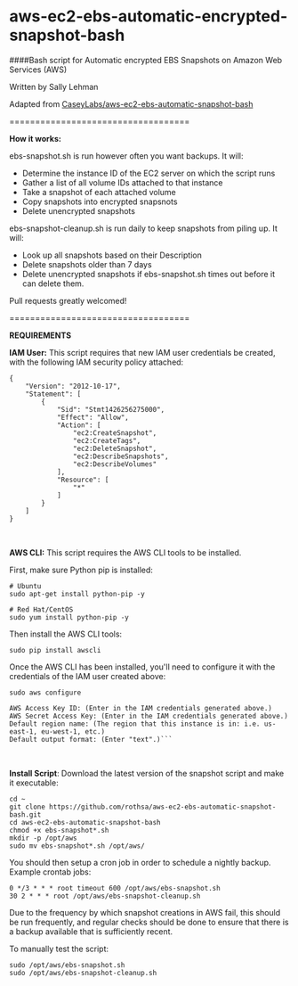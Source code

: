 aws-ec2-ebs-automatic-encrypted-snapshot-bash
===================================

####Bash script for Automatic encrypted EBS Snapshots on Amazon Web Services (AWS)

Written by Sally Lehman

Adapted from [CaseyLabs/aws-ec2-ebs-automatic-snapshot-bash](https://github.com/CaseyLabs/aws-ec2-ebs-automatic-snapshot-bash)

===================================

**How it works:**

ebs-snapshot.sh is run however often you want backups. It will:
- Determine the instance ID of the EC2 server on which the script runs
- Gather a list of all volume IDs attached to that instance
- Take a snapshot of each attached volume
- Copy snapshots into encrypted snapsnots
- Delete unencrypted snapshots

ebs-snapshot-cleanup.sh is run daily to keep snapshots from piling up. It will:
- Look up all snapshots based on their Description 
- Delete snapshots older than 7 days
- Delete unencrypted snapshots if ebs-snapshot.sh times out before it can delete them.

Pull requests greatly welcomed!

===================================

**REQUIREMENTS**

**IAM User:** This script requires that new IAM user credentials be created, with the following IAM security policy attached:

```
{
    "Version": "2012-10-17",
    "Statement": [
        {
            "Sid": "Stmt1426256275000",
            "Effect": "Allow",
            "Action": [
                "ec2:CreateSnapshot",
                "ec2:CreateTags",
                "ec2:DeleteSnapshot",
                "ec2:DescribeSnapshots",
                "ec2:DescribeVolumes"
            ],
            "Resource": [
                "*"
            ]
        }
    ]
}
```
<br />

**AWS CLI:** This script requires the AWS CLI tools to be installed.

First, make sure Python pip is installed:
```
# Ubuntu
sudo apt-get install python-pip -y

# Red Hat/CentOS
sudo yum install python-pip -y
```
Then install the AWS CLI tools: 
```
sudo pip install awscli
```
Once the AWS CLI has been installed, you'll need to configure it with the credentials of the IAM user created above:

```
sudo aws configure

AWS Access Key ID: (Enter in the IAM credentials generated above.)
AWS Secret Access Key: (Enter in the IAM credentials generated above.)
Default region name: (The region that this instance is in: i.e. us-east-1, eu-west-1, etc.)
Default output format: (Enter "text".)```
```
<br />

**Install Script**: Download the latest version of the snapshot script and make it executable:
```
cd ~
git clone https://github.com/rothsa/aws-ec2-ebs-automatic-snapshot-bash.git
cd aws-ec2-ebs-automatic-snapshot-bash
chmod +x ebs-snapshot*.sh
mkdir -p /opt/aws
sudo mv ebs-snapshot*.sh /opt/aws/
```

You should then setup a cron job in order to schedule a nightly backup. Example crontab jobs:
```
0 */3 * * * root timeout 600 /opt/aws/ebs-snapshot.sh
30 2 * * * root /opt/aws/ebs-snapshot-cleanup.sh

```
Due to the frequency by which snapshot creations in AWS fail, this should be run frequently, and regular
checks should be done to ensure that there is a backup available that is sufficiently recent.

To manually test the script:
```
sudo /opt/aws/ebs-snapshot.sh
sudo /opt/aws/ebs-snapshot-cleanup.sh
```
